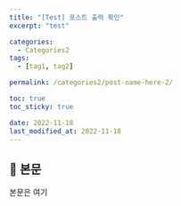 ```yaml
---
title: "[Test] 포스트 출력 확인"
excerpt: "test"

categories:
  - Categories2
tags:
  - [tag1, tag2]

permalink: /categories2/post-name-here-2/

toc: true
toc_sticky: true

date: 2022-11-18
last_modified_at: 2022-11-18
---
```


## 🦥 본문

본문은 여기
